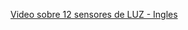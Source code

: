 [Video sobre 12 sensores de LUZ - Ingles](https://www.youtube.com/watch?v=r6mof_5w0rU&feature=youtu.be)
